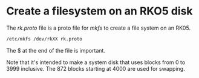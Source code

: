 # Create a filesystem on an RKO5 disk

The _rk.proto_ file is a proto file for _mkfs_ to create a file system on an RK05.

``` sh
/etc/mkfs /dev/rkXX rk.proto

```
The $ at the end of the file is important.

Note that it's intended to make a system disk that uses blocks from 0 to 3999 inclusive. The 872 blocks starting at 4000 are used for swapping.
